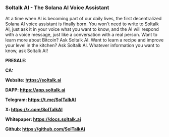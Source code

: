 ### Soltalk AI - The Solana AI Voice Assistant

At a time when AI is becoming part of our daily lives, the first decentralized Solana AI voice assistant is finally born. You won't need to write to Soltalk AI, just ask it in your voice what you want to know, and the AI will respond with a voice message, just like a conversation with a real person. Want to learn more about Bitcoin? Ask Soltalk AI. Want to learn a recipe and improve your level in the kitchen? Ask Soltalk AI. Whatever information you want to know, ask Soltalk AI!

**PRESALE:** 

**CA:** 

**Website: https://soltalk.ai**

**DAPP: https://app.soltalk.ai**

**Telegram:  https://t.me/SolTalkAI**

**X: https://x.com/SolTalkAI**

**Whitepaper: https://docs.soltalk.ai**

**Github: https://github.com/SolTalkAi**
